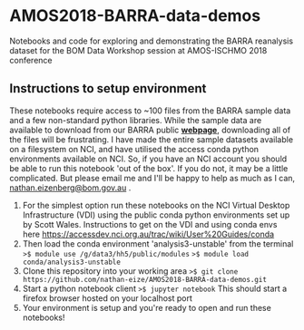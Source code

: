 # AMOS2018-BARRA-data-demos
Notebooks and code for exploring and demonstrating the BARRA reanalysis dataset for the BOM Data Workshop session at AMOS-ISCHMO 2018 conference

## Instructions to setup environment
These notebooks require access to ~100 files from the BARRA sample data and a few non-standard python libraries. While the sample data are available to download from our BARRA public __[webpage](http://www.bom.gov.au/clim_data/rrp/BARRA_sample/)__, downloading all of the files will be frustrating. I have made the entire sample datasets available on a filesystem on NCI, and have utilised the access conda python environments available on NCI. So, if you have an NCI account you should be able to run this notebook 'out of the box'. If you do not, it may be a little complicated. But please email me and I'll be happy to help as much as I can, nathan.eizenberg@bom.gov.au .

 1. For the simplest option run these notebooks on the NCI Virtual Desktop Infrastructure (VDI) using the public conda python environments set up by Scott Wales. Instructions to get on the VDI and using conda envs here https://accessdev.nci.org.au/trac/wiki/User%20Guides/conda
 2. Then load the conda environment 'analysis3-unstable' from the terminal
    ```>$ module use /g/data3/hh5/public/modules```
    ```>$ module load conda/analysis3-unstable```
 3. Clone this repository into your working area 
    ```>$ git clone https://github.com/nathan-eize/AMOS2018-BARRA-data-demos.git```
 4. Start a python notebook client
    ```>$ jupyter notebook```
    This should start a firefox browser hosted on your localhost port 
 5. Your environment is setup and you're ready to open and run these notebooks!
